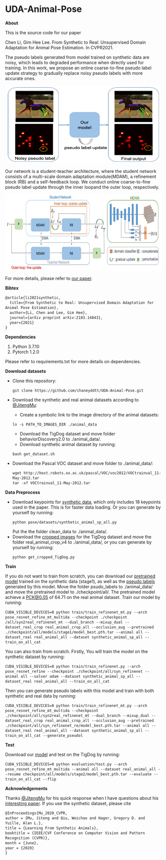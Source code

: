 # UDA-Animal-Pose

**About**

This is the source code for our paper

Chen Li, Gim Hee Lee. From Synthetic to Real: Unsupervised Domain Adaptation for Animal Pose Estimation. In CVPR2021.

The pseudo labels generated from model trained on synthetic data are noisy, which leads to degraded performance when directly used for training. In this work, we propose an online coarse-to-fine pseudo label update strategy to gradually replace noisy pseudo labels with more accurate ones.

<p align="center">
  <img width="500" height="250" src="illustration.png">
</p>

Our network is a student-teacher architecture, where the student network consists of a multi-scale domain adaptation module(MDAM), a refinement block (RB) and a self-feedback loop. We conduct online coarse-to-fine pseudo label update through the inner loopand the outer loop, respectively.

<p align="center">
  <img width="684" height="245" src="network.png">
</p>

For more details, please refer to [our paper](https://arxiv.org/pdf/2103.14843.pdf).

**Bibtex**
```
@article{li2021synthetic,
  title={From Synthetic to Real: Unsupervised Domain Adaptation for Animal Pose Estimation},
  author={Li, Chen and Lee, Gim Hee},
  journal={arXiv preprint arXiv:2103.14843},
  year={2021}
}
```

**Dependencies**
1. Python 3.7.10
2. Pytorch 1.2.0

Please refer to requirements.txt for more details on dependencies.

**Download datasets**
* Clone this repository:

    ```
    git clone https://github.com/chaneyddtt/UDA-Animal-Pose.git
    ```
* Download the synthetic and real animal datasets according to [@JitengMu](https://github.com/JitengMu/Learning-from-Synthetic-Animals):

    * Create a symbolic link to the image directory of the animal datasets:
    ```
    ln -s PATH_TO_IMAGES_DIR ./animal_data
    ``` 
    * Download the TigDog dataset and move folder behaviorDiscovery2.0 to ./animal_data/.
    * Download synthetic animal dataset by running:
    ```
    bash get_dataset.sh
    ```
* Download the Pascal VOC dataset and move folder to ./animal_data/:
    ```
    wget http://host.robots.ox.ac.uk/pascal/VOC/voc2012/VOCtrainval_11-May-2012.tar
    tar -xf VOCtrainval_11-May-2012.tar
    ```
    
**Data Preprocess**
* Download keypoints for [synthetic data](https://drive.google.com/file/d/1jpGD235mFsVixeVRpcqMzGcbXqUtOvAy/view?usp=sharing), which only includes 18 keypoints used in the paper. This is for faster data loading. Or you can generate by yourself by running:
    ```
    python pose/datasets/synthetic_animal_sp_all.py
    ```
    Put the the folder clean_data to ./animal_data/.
* Download the [cropped images](https://drive.google.com/file/d/1qFX_H2o8_unFpADowjTOcGfr_SwKkuYg/view?usp=sharing) for the TigDog dataset and move the folder real_animal_crop_v4 to ./animal_data/, or you can generate by yourself by running:
    ```
    python get_cropped_TigDog.py
    ```
 **Train**
 
 If you do not want to train from scratch, you can download our [pretrained model](https://drive.google.com/file/d/1T1LRLL7c122gUPyCclLSXqNxtU8otkF8/view?usp=sharing) trained on the synthetic data (stage1), as well as the [pseudo labels](https://drive.google.com/file/d/1a8-r9EWQ1IKnbcwDTYn4TVwEm9yDINXI/view?usp=sharing) generated by this model.  Move the folder psudo_labels to ./animal_data/ and move the pretrained model to ./checkpoint/all/. The pretrained model achieve a PCK@0.05 of 64.71 on the real animal dataset. Train our model by running:
```
CUDA_VISIBLE_DEVICES=0 python train/train_refinenet_mt.py --arch pose_resnet_refine_mt_multida --checkpoint ./checkpoint       /all/syn2real_refinenet_mt --dual_branch --mixup_dual --dataset_real_crop real_animal_crop_all --occlusion_aug --pretrained ./checkpoint/all/models/stage1/model_best.pth.tar --animal all --dataset_real real_animal_all --dataset synthetic_animal_sp_all --train_on_all_cat
```
 
You can also train from scratch. Firstly, You will train the model on the synthetic dataset by running:
```
CUDA_VISIBLE_DEVICES=0 python train/train_refinenet.py --arch pose_resnet_refine --checkpoint ./checkpoint/all/syn_refinenet --animal all --solver adam --dataset synthetic_animal_sp_all --dataset_real real_animal_all --train_on_all_cat
```

Then you can generate pseudo labels with this model and train with both synthetic and real data by running:
```
CUDA_VISIBLE_DEVICES=0 python train/train_refinenet_mt.py --arch pose_resnet_refine_mt_multida --checkpoint ./checkpoint/all/syn2real_refinenet_mt --dual_branch --mixup_dual --dataset_real_crop real_animal_crop_all --occlusion_aug --pretrained ./checkpoint/all/syn_refinenet_re/model_best.pth.tar --animal all --dataset_real real_animal_all --dataset synthetic_animal_sp_all --train_on_all_cat --generate_pseudol
```

**Test**

Download our [model](https://drive.google.com/file/d/1T1LRLL7c122gUPyCclLSXqNxtU8otkF8/view?usp=sharing) and test on the TigDog by running:
```
CUDA_VISIBLE_DEVICES=0 python evaluation/test.py --arch pose_resnet_refine_mt_multida --animal all --dataset real_animal_all --resume checkpoint/all/models/stage2/model_best.pth.tar --evaluate --train_on_all_cat --flip
```

**Acknowledgements**

Thanks [@JitengMu](https://github.com/JitengMu/Learning-from-Synthetic-Animals) for his quick response when I have questions about his [interesting paper](https://arxiv.org/pdf/1912.08265.pdf). If you use the synthetic dataset, please cite
```
@InProceedings{Mu_2020_CVPR,
author = {Mu, Jiteng and Qiu, Weichao and Hager, Gregory D. and Yuille, Alan L.},
title = {Learning From Synthetic Animals},
booktitle = {IEEE/CVF Conference on Computer Vision and Pattern Recognition (CVPR)},
month = {June},
year = {2020}
}
```

